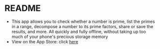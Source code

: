 # README
- This app allows you to check whether a number is prime, list the primes in a range, decompose a number to its prime factors, share or save the results, and more. All quickly and fully offline, without taking up too much of your phone's precious storage memory
- View on the App Store: click [here](https://apps.apple.com/us/developer/daniel-springer/id1402417666)